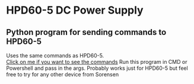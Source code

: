 # HPD60-5 DC Power Supply
## Python program for sending commands to HPD60-5
Uses the same commands as HPD60-5.<br>
[Click on me if you want to see the commands](https://xdevs.com/doc/SORENSEN/Sorensen%20HPD-XTS_%20M9%28GPIB%29_Manual_TM-9BGP-6HSN_Rev2_1.pdf "Chapter 3.4")
Run this program in CMD or Powershell and pass in the args.
Probably works just for HPD60-5 but feel free to try for any other device from Sorensen
